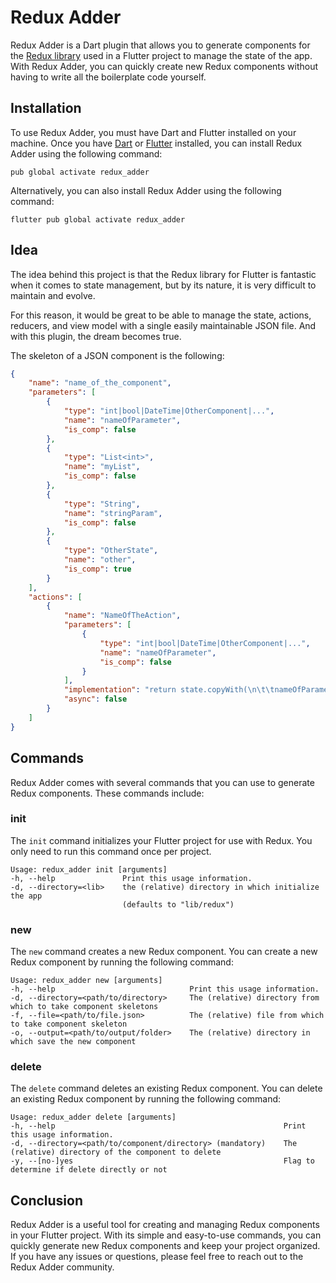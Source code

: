 Redux Adder
===========

Redux Adder is a Dart plugin that allows you to generate components for the [Redux library](https://pub.dev/packages/flutter_redux) used in a Flutter project to manage the state of the app. With Redux Adder, you can quickly create new Redux components without having to write all the boilerplate code yourself.

Installation
------------

To use Redux Adder, you must have Dart and Flutter installed on your machine. Once you have [Dart](https://dart.dev/get-dart) or [Flutter](https://docs.flutter.dev/get-started/install?gclid=CjwKCAjwiOCgBhAgEiwAjv5whPWe8ZUTUqG-jQ0INp6KgtDKFkemciUK3AOqAGcdPp5jEvtGgZyt3xoCsREQAvD_BwE&gclsrc=aw.ds) installed, you can install Redux Adder using the following command:

```
pub global activate redux_adder
```

Alternatively, you can also install Redux Adder using the following command:

```
flutter pub global activate redux_adder
```

Idea
--------

The idea behind this project is that the Redux library for Flutter is fantastic when it comes to state management, but by its nature, it is very difficult to maintain and evolve.

For this reason, it would be great to be able to manage the state, actions, reducers, and view model with a single easily maintainable JSON file. And with this plugin, the dream becomes true.

The skeleton of a JSON component is the following:
```json
{
	"name": "name_of_the_component",
	"parameters": [
		{
			"type": "int|bool|DateTime|OtherComponent|...",
			"name": "nameOfParameter",
			"is_comp": false
		},
		{
			"type": "List<int>",
			"name": "myList",
			"is_comp": false
		},
		{
			"type": "String",
			"name": "stringParam",
			"is_comp": false
		},
		{
			"type": "OtherState",
			"name": "other",
			"is_comp": true
		}
	],
	"actions": [
		{
			"name": "NameOfTheAction",
			"parameters": [
				{
					"type": "int|bool|DateTime|OtherComponent|...",
					"name": "nameOfParameter",
					"is_comp": false
				}
			],
			"implementation": "return state.copyWith(\n\t\tnameOfParameter: action.nameOfParameter,\n\t);",
			"async": false
		}
	]
}
```


Commands
--------

Redux Adder comes with several commands that you can use to generate Redux components. These commands include:

### init

The `init` command initializes your Flutter project for use with Redux. You only need to run this command once per project.

```
Usage: redux_adder init [arguments]
-h, --help               Print this usage information.
-d, --directory=<lib>    the (relative) directory in which initialize the app
                         (defaults to "lib/redux")
```

### new

The `new` command creates a new Redux component. You can create a new Redux component by running the following command:

```
Usage: redux_adder new [arguments]
-h, --help                              Print this usage information.
-d, --directory=<path/to/directory>     The (relative) directory from which to take component skeletons
-f, --file=<path/to/file.json>          The (relative) file from which to take component skeleton
-o, --output=<path/to/output/folder>    The (relative) directory in which save the new component
```

### delete

The `delete` command deletes an existing Redux component. You can delete an existing Redux component by running the following command:

```
Usage: redux_adder delete [arguments]
-h, --help                                                   Print this usage information.
-d, --directory=<path/to/component/directory> (mandatory)    The (relative) directory of the component to delete
-y, --[no-]yes                                               Flag to determine if delete directly or not
```

Conclusion
----------

Redux Adder is a useful tool for creating and managing Redux components in your Flutter project. With its simple and easy-to-use commands, you can quickly generate new Redux components and keep your project organized. If you have any issues or questions, please feel free to reach out to the Redux Adder community.